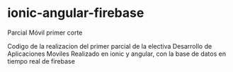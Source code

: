 # ionic-angular-firebase
Parcial Móvil primer corte

Codigo de la realizacion del primer parcial de la electiva Desarrollo de Aplicaciones Moviles
Realizado en ionic y angular, con la base de datos en tiempo real de firebase
